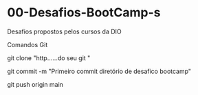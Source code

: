 # 00-Desafios-BootCamp-s
Desafios propostos pelos cursos da DIO

Comandos Git

git clone "http......do seu git  "

git commit -m "Primeiro commit diretório de desafico bootcamp"

git push origin main
